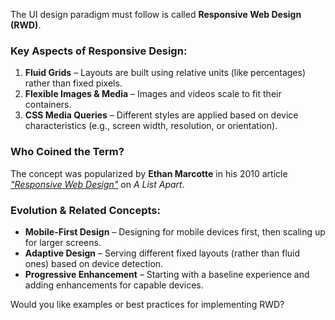 The UI design paradigm must follow is called **Responsive Web Design (RWD)**.  

### Key Aspects of Responsive Design:
1. **Fluid Grids** – Layouts are built using relative units (like percentages) rather than fixed pixels.  
2. **Flexible Images & Media** – Images and videos scale to fit their containers.  
3. **CSS Media Queries** – Different styles are applied based on device characteristics (e.g., screen width, resolution, or orientation).  

### Who Coined the Term?
The concept was popularized by **Ethan Marcotte** in his 2010 article *["Responsive Web Design"](https://alistapart.com/article/responsive-web-design/)* on *A List Apart*.  

### Evolution & Related Concepts:
- **Mobile-First Design** – Designing for mobile devices first, then scaling up for larger screens.  
- **Adaptive Design** – Serving different fixed layouts (rather than fluid ones) based on device detection.  
- **Progressive Enhancement** – Starting with a baseline experience and adding enhancements for capable devices.  

Would you like examples or best practices for implementing RWD?